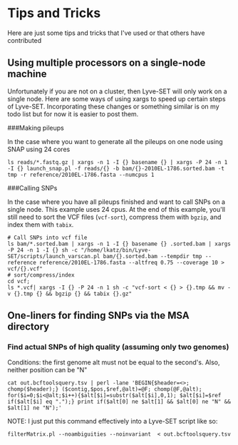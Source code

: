 Tips and Tricks
===============

Here are just some tips and tricks that I've used or that others have contributed

Using multiple processors on a single-node machine
--------------------------------------------------

Unfortunately if you are not on a cluster, then Lyve-SET will only work on a single node.  Here are some ways of using xargs to speed up certain steps of Lyve-SET. Incorporating these changes or something similar is on my todo list but for now it is easier to post them.

###Making pileups

In the case where you want to generate all the pileups on one node using SNAP using 24 cores

    ls reads/*.fastq.gz | xargs -n 1 -I {} basename {} | xargs -P 24 -n 1 -I {} launch_snap.pl -f reads/{} -b bam/{}-2010EL-1786.sorted.bam -t tmp -r reference/2010EL-1786.fasta --numcpus 1

###Calling SNPs

In the case where you have all pileups finished and want to call SNPs on a single node.  This example uses 24 cpus.  At the end of this example, you'll still need to sort the VCF files (`vcf-sort`), compress them with `bgzip`, and index them with `tabix`.

    # Call SNPs into vcf file
    ls bam/*.sorted.bam | xargs -n 1 -I {} basename {} .sorted.bam | xargs -P 24 -n 1 -I {} sh -c "/home/lkatz/bin/Lyve-SET/scripts/launch_varscan.pl bam/{}.sorted.bam --tempdir tmp --reference reference/2010EL-1786.fasta --altfreq 0.75 --coverage 10 > vcf/{}.vcf"
    # sort/compress/index
    cd vcf; 
    ls *.vcf| xargs -I {} -P 24 -n 1 sh -c "vcf-sort < {} > {}.tmp && mv -v {}.tmp {} && bgzip {} && tabix {}.gz"

One-liners for finding SNPs via the MSA directory
-------------------------------------------------

### Find actual SNPs of high quality (assuming only two genomes)

Conditions: the first genome alt must not be equal to the second's.  Also, neither position can be "N"

    cat out.bcftoolsquery.tsv | perl -lane 'BEGIN{$header=<>; chomp($header);} ($contig,$pos,$ref,@alt)=@F; chomp(@F,@alt); for($i=0;$i<@alt;$i++){$alt[$i]=substr($alt[$i],0,1); $alt[$i]=$ref if($alt[$i] eq ".");} print if($alt[0] ne $alt[1] && $alt[0] ne "N" && $alt[1] ne "N");'

NOTE: I just put this command effectively into a Lyve-SET script like so:
    
    filterMatrix.pl --noambiguities --noinvariant  < out.bcftoolsquery.tsv
